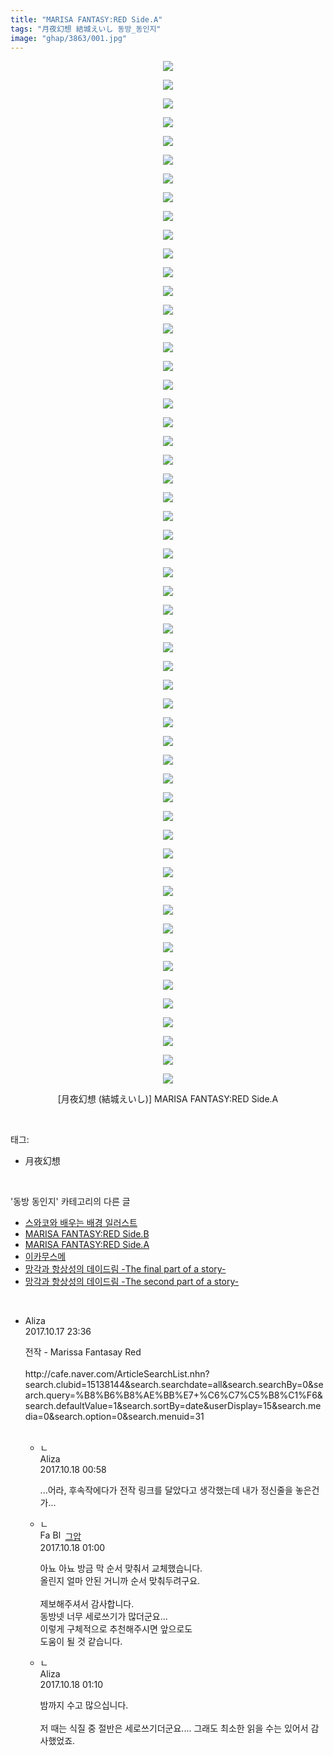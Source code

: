 ```yaml
---
title: "MARISA FANTASY:RED Side.A"
tags: "月夜幻想 結城えいし 동방_동인지"
image: "ghap/3863/001.jpg"
---
```

<div class="article">
<p style="text-align: center; clear: none; float: none;"><img src="{{ site.nasurl }}/ghap/3863/001.jpg"/></p>
<p style="text-align: center; clear: none; float: none;"><img src="{{ site.nasurl }}/ghap/3863/002.jpg"/></p>
<p style="text-align: center; clear: none; float: none;"><img src="{{ site.nasurl }}/ghap/3863/003.jpg"/></p>
<p style="text-align: center; clear: none; float: none;"><img src="{{ site.nasurl }}/ghap/3863/004.jpg"/></p>
<p style="text-align: center; clear: none; float: none;"><img src="{{ site.nasurl }}/ghap/3863/005.jpg"/></p>
<p style="text-align: center; clear: none; float: none;"><img src="{{ site.nasurl }}/ghap/3863/006.jpg"/></p>
<p style="text-align: center; clear: none; float: none;"><img src="{{ site.nasurl }}/ghap/3863/007.jpg"/></p>
<p style="text-align: center; clear: none; float: none;"><img src="{{ site.nasurl }}/ghap/3863/008.jpg"/></p>
<p style="text-align: center; clear: none; float: none;"><img src="{{ site.nasurl }}/ghap/3863/009.jpg"/></p>
<p style="text-align: center; clear: none; float: none;"><img src="{{ site.nasurl }}/ghap/3863/010.jpg"/></p>
<p style="text-align: center; clear: none; float: none;"><img src="{{ site.nasurl }}/ghap/3863/011.jpg"/></p>
<p style="text-align: center; clear: none; float: none;"><img src="{{ site.nasurl }}/ghap/3863/012.jpg"/></p>
<p style="text-align: center; clear: none; float: none;"><img src="{{ site.nasurl }}/ghap/3863/013.jpg"/></p>
<p style="text-align: center; clear: none; float: none;"><img src="{{ site.nasurl }}/ghap/3863/014.jpg"/></p>
<p style="text-align: center; clear: none; float: none;"><img src="{{ site.nasurl }}/ghap/3863/015.jpg"/></p>
<p style="text-align: center; clear: none; float: none;"><img src="{{ site.nasurl }}/ghap/3863/016.jpg"/></p>
<p style="text-align: center; clear: none; float: none;"><img src="{{ site.nasurl }}/ghap/3863/017.jpg"/></p>
<p style="text-align: center; clear: none; float: none;"><img src="{{ site.nasurl }}/ghap/3863/018.jpg"/></p>
<p style="text-align: center; clear: none; float: none;"><img src="{{ site.nasurl }}/ghap/3863/019.jpg"/></p>
<p style="text-align: center; clear: none; float: none;"><img src="{{ site.nasurl }}/ghap/3863/020.jpg"/></p>
<p style="text-align: center; clear: none; float: none;"><img src="{{ site.nasurl }}/ghap/3863/021.jpg"/></p>
<p style="text-align: center; clear: none; float: none;"><img src="{{ site.nasurl }}/ghap/3863/022.jpg"/></p>
<p style="text-align: center; clear: none; float: none;"><img src="{{ site.nasurl }}/ghap/3863/023.jpg"/></p>
<p style="text-align: center; clear: none; float: none;"><img src="{{ site.nasurl }}/ghap/3863/024.jpg"/></p>
<p style="text-align: center; clear: none; float: none;"><img src="{{ site.nasurl }}/ghap/3863/025.jpg"/></p>
<p style="text-align: center; clear: none; float: none;"><img src="{{ site.nasurl }}/ghap/3863/026.jpg"/></p>
<p style="text-align: center; clear: none; float: none;"><img src="{{ site.nasurl }}/ghap/3863/027.jpg"/></p>
<p style="text-align: center; clear: none; float: none;"><img src="{{ site.nasurl }}/ghap/3863/028.jpg"/></p>
<p style="text-align: center; clear: none; float: none;"><img src="{{ site.nasurl }}/ghap/3863/029.jpg"/></p>
<p style="text-align: center; clear: none; float: none;"><img src="{{ site.nasurl }}/ghap/3863/030.jpg"/></p>
<p style="text-align: center; clear: none; float: none;"><img src="{{ site.nasurl }}/ghap/3863/031.jpg"/></p>
<p style="text-align: center; clear: none; float: none;"><img src="{{ site.nasurl }}/ghap/3863/032.jpg"/></p>
<p style="text-align: center; clear: none; float: none;"><img src="{{ site.nasurl }}/ghap/3863/033.jpg"/></p>
<p style="text-align: center; clear: none; float: none;"><img src="{{ site.nasurl }}/ghap/3863/034.jpg"/></p>
<p style="text-align: center; clear: none; float: none;"><img src="{{ site.nasurl }}/ghap/3863/035.jpg"/></p>
<p style="text-align: center; clear: none; float: none;"><img src="{{ site.nasurl }}/ghap/3863/036.jpg"/></p>
<p style="text-align: center; clear: none; float: none;"><img src="{{ site.nasurl }}/ghap/3863/037.jpg"/></p>
<p style="text-align: center; clear: none; float: none;"><img src="{{ site.nasurl }}/ghap/3863/038.jpg"/></p>
<p style="text-align: center; clear: none; float: none;"><img src="{{ site.nasurl }}/ghap/3863/039.jpg"/></p>
<p style="text-align: center; clear: none; float: none;"><img src="{{ site.nasurl }}/ghap/3863/040.jpg"/></p>
<p style="text-align: center; clear: none; float: none;"><img src="{{ site.nasurl }}/ghap/3863/041.jpg"/></p>
<p style="text-align: center; clear: none; float: none;"><img src="{{ site.nasurl }}/ghap/3863/042.jpg"/></p>
<p style="text-align: center; clear: none; float: none;"><img src="{{ site.nasurl }}/ghap/3863/043.jpg"/></p>
<p style="text-align: center; clear: none; float: none;"><img src="{{ site.nasurl }}/ghap/3863/044.jpg"/></p>
<p style="text-align: center; clear: none; float: none;"><img src="{{ site.nasurl }}/ghap/3863/045.jpg"/></p>
<p style="text-align: center; clear: none; float: none;"><img src="{{ site.nasurl }}/ghap/3863/046.jpg"/></p>
<p style="text-align: center; clear: none; float: none;"><img src="{{ site.nasurl }}/ghap/3863/047.jpg"/></p>
<p style="text-align: center; clear: none; float: none;"><img src="{{ site.nasurl }}/ghap/3863/048.jpg"/></p>
<p style="text-align: center; clear: none; float: none;"><img src="{{ site.nasurl }}/ghap/3863/049.jpg"/></p>
<p style="text-align: center; clear: none; float: none;"><img src="{{ site.nasurl }}/ghap/3863/050.jpg"/></p>
<p style="text-align: center; clear: none; float: none;"><img src="{{ site.nasurl }}/ghap/3863/051.jpg"/></p>
<p style="text-align: center; clear: none; float: none;"><img src="{{ site.nasurl }}/ghap/3863/052.jpg"/></p>
<p style="text-align: center; clear: none; float: none;"><img src="{{ site.nasurl }}/ghap/3863/053.jpg"/></p>
<p style="text-align: center; clear: none; float: none;"><img src="{{ site.nasurl }}/ghap/3863/054.jpg"/></p>
<p style="text-align: center; clear: none; float: none;"><img src="{{ site.nasurl }}/ghap/3863/055.jpg"/></p>
<p style="text-align: center; clear: none; float: none;">[月夜幻想 (結城えいし)] MARISA FANTASY:RED Side.A</p>
</div><br/>
<div class="tagTrail">
<p>태그: </p>
<ul>
<li>月夜幻想</li>
</ul>
</div><br/>
<div class="another">
<p>'동방 동인지' 카테고리의 다른 글</p>
<ul>
<li><a href="/2017-10-17-ghap_3865">스와코와 배우는 배경 일러스트</a></li>
<li><a href="/2017-10-17-ghap_3864">MARISA FANTASY:RED Side.B</a></li>
<li><a href="/2017-10-17-ghap_3863">MARISA FANTASY:RED Side.A</a></li>
<li><a href="/2017-10-17-ghap_3862">이카무스메</a></li>
<li><a href="/2017-10-17-ghap_3861">망각과 항상성의 데이드림 -The final part of a story-</a></li>
<li><a href="/2017-10-17-ghap_3860">망각과 항상성의 데이드림 -The second part of a story-</a></li>
</ul>
</div><br/>
<div class="cb_module cb_fluid">
<div class="cb_wrt cb_profile">
<div class="comment">
<ul>
<li class="cb_thumb_off" id="comment15107758">
<div class="cb_comment_area">
<div class="cb_info_area">
<div class="cb_section">
<span class="cb_nick_name">Aliza</span>
</div>
<div class="cb_section">
<span class="cb_date">2017.10.17 23:36 </span>
</div>
</div>
<div class="cb_dsc_comment">
<p class="cb_dsc">
											전작 - Marissa Fantasay Red<br/>
<br/>
http://cafe.naver.com/ArticleSearchList.nhn?search.clubid=15138144&amp;search.searchdate=all&amp;search.searchBy=0&amp;search.query=%B8%B6%B8%AE%BB%E7+%C6%C7%C5%B8%C1%F6&amp;search.defaultValue=1&amp;search.sortBy=date&amp;userDisplay=15&amp;search.media=0&amp;search.option=0&amp;search.menuid=31<br/>
<br/>
</p>
</div>
<ul>
<li class="cb_thumb_off" id="comment15107791">
<span class="cb_bu_subnode">ㄴ</span>
<div class="cb_comment_area">
<div class="cb_info_area">
<div class="cb_section">
<span class="cb_nick_name">Aliza</span>
</div>
<div class="cb_section">
<span class="cb_date">2017.10.18 00:58 </span>
</div>
</div>
<div class="cb_dsc_comment">
<p class="cb_dsc">
																...어라, 후속작에다가 전작 링크를 달았다고 생각했는데 내가 정신줄을 놓은건가...
															</p>
</div>
</div>
</li>
<li class="cb_thumb_off" id="comment15107792">
<span class="cb_bu_subnode">ㄴ</span>
<div class="cb_comment_area">
<div class="cb_info_area">
<div class="cb_section">
<span class="cb_nick_name"><img alt="Favicon of https://ghaptouhou.tistory.com" height="16" onerror="this.onerror=null;this.parentNode.removeChild(this)" src="https://ghaptouhou.tistory.com/favicon.ico" width="16"/> <img alt="BlogIcon" height="16" onerror="this.parentNode.removeChild(this)" src="https://ghaptouhou.tistory.com/index.gif" width="16"/> <a href="https://ghaptouhou.tistory.com" onclick="return openLinkInNewWindow(this)"> 그압</a><span class="tistoryProfileLayerTrigger" onclick='TistoryProfile.show(event, this, {"title":"\uc800\uae30 \uc774\uac70 \ub098\uc911\uc5d0 \uc218\uc815 \uac00\ub2a5\ud558\ub098\uc694","url":"https:\/\/ghap.tistory.com","nickname":"\uadf8\uc555","items":[]}); return false;'></span></span>
</div>
<div class="cb_section">
<span class="cb_date">2017.10.18 01:00 </span>
</div>
</div>
<div class="cb_dsc_comment">
<p class="cb_dsc">
																아뇨 아뇨 방금 막 순서 맞춰서 교체했습니다.<br/>
올린지 얼마 안된 거니까 순서 맞춰두려구요.<br/>
<br/>
제보해주셔서 감사합니다.<br/>
동방넷 너무 세로쓰기가 많더군요...<br/>
이렇게 구체적으로 추천해주시면 앞으로도<br/>
 도움이 될 것 같습니다.
															</p>
</div>
</div>
</li>
<li class="cb_thumb_off" id="comment15107799">
<span class="cb_bu_subnode">ㄴ</span>
<div class="cb_comment_area">
<div class="cb_info_area">
<div class="cb_section">
<span class="cb_nick_name">Aliza</span>
</div>
<div class="cb_section">
<span class="cb_date">2017.10.18 01:10 </span>
</div>
</div>
<div class="cb_dsc_comment">
<p class="cb_dsc">
																밤까지 수고 많으십니다.<br/>
<br/>
저 때는 식질 중 절반은 세로쓰기더군요.... 그래도 최소한 읽을 수는 있어서 감사했었죠.
															</p>
</div>
</div>
</li>
</ul>
</div></li>
</ul>
</div>
</div><!-- commentList close -->
</div><br/>
